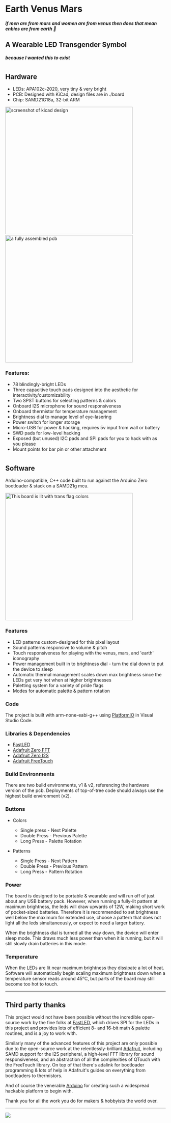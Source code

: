 # Earth Venus Mars
##### *if men are from mars and women are from venus then does that mean enbies are from earth 🧐*

## A Wearable LED Transgender Symbol
##### *because I wanted this to exist*
#
## Hardware

* LEDs: APA102c-2020, very tiny & very bright
* PCB: Designed with KiCad, design files are in ./board
* Chip: SAMD21G18a, 32-bit ARM

<!-- ![KiCad Screenshot of PCB](doc/assets/pcb.png "PCB") -->
<img src="doc/assets/pcb.png" alt="screenshot of kicad design" height=400>
&nbsp;
<img src="doc/assets/board.jpg" alt="a fully assembled pcb" height=400>

### Features: 
* 78 blindingly-bright LEDs
* Three capacitive touch pads designed into the aesthetic for interactivity/customizability
* Two SPST buttons for selecting patterns & colors
* Onboard I2S microphone for sound responsiveness
* Onboard thermistor for temperature management
* Brightness dial to manage level of eye-lasering
* Power switch for longer storage
* Micro-USB for power & hacking, requires 5v input from wall or battery
* SWD pads for low-level hacking
* Exposed (but unused) I2C pads and SPI pads for you to hack with as you please
* Mount points for bar pin or other attachment

#
## Software

Arduino-compatible, C++ code built to run against the Arduino Zero bootloader & stack on a SAMD21g mcu.

<img src="doc/assets/lit.jpg" alt="This board is lit with trans flag colors" height=400>

### Features

* LED patterns custom-designed for this pixel layout
* Sound patterns responsive to volume & pitch
* Touch responsiveness for playing with the venus, mars, and 'earth' iconography
* Power management built in to brightness dial - turn the dial down to put the device to sleep
* Automatic thermal management scales down max brightness since the LEDs get very hot when at higher brightnesses
* Paletting system for a variety of pride flags
* Modes for automatic palette & pattern rotation

### Code

The project is built with arm-none-eabi-g++ using [PlatformIO] in Visual Studio Code.

### Libraries & Dependencies

* [FastLED]
* [Adafruit Zero FFT]
* [Adafruit Zero I2S]
* [Adafruit FreeTouch]


### Build Environments

There are two build environments, v1 & v2, referencing the hardware version of the pcb. Deployments of top-of-tree code should always use the highest build environment (v2).

### Buttons

* Colors
  - Single press - Next Palette
  - Double Press - Previous Palette
  - Long Press - Palette Rotation

* Patterns
  - Single Press - Next Pattern
  - Double Press - Previous Pattern
  - Long Press - Pattern Rotation

### Power

The board is designed to be portable & wearable and will run off of just about any USB battery pack. However, when running a fully-lit pattern at maximum brightness, the leds will draw upwards of 12W, making short work of pocket-sized batteries. Therefore it is recommended to set brightness well below the maximum for extended use, choose a pattern that does not light all the leds simultaneously, or expect to need a larger battery.

When the brightness dial is turned all the way down, the device will enter sleep mode. This draws much less power than when it is running, but it will still slowly drain batteries in this mode. 

### Temperature

When the LEDs are lit near maximum brightness they dissipate a lot of heat. Software will automatically begin scaling maximum brightness down when a temperature sensor reads around 45°C, but parts of the board may still become too hot to touch. 

<hr>

## Third party thanks

This project would not have been possible without the incredible open-source work by the fine folks at [FastLED], which drives SPI for the LEDs in this project and provides lots of efficient 8- and 16-bit math & palette routines, and is a joy to work with.

Similarly many of the advanced features of this project are only possible due to the open-source work at the relentlessly-brilliant [Adafruit], including SAMD support for the I2S peripheral, a high-level FFT library for sound responsiveness, and an abstraction of all the complexities of QTouch with the FreeTouch library. On top of that there's adalink for bootloader programming & lots of help in Adafruit's guides on everything from bootloaders to thermistors.

And of course the venerable [Arduino] for creating such a widespread hackable platform to begin with.

Thank you for all the work you do for makers & hobbyists the world over.

<hr>

<!-- github no likey video tag -->
<!-- <video height="646" src="doc/assets/seven.mp4" type="video/mp4" loop autoplay /> -->
<img src="doc/assets/seven.webp" style="width: 861px, height: auto">

[Arduino]: <https://arduino.cc>
[Adafruit]: <https://www.adafruit.com>
[FastLED]: https://github.com/FastLED/FastLED
[Adafruit Zero FFT]: <https://github.com/adafruit/Adafruit_ZeroFFT>
[Adafruit Zero I2S]: <https://github.com/adafruit/Adafruit_ZeroI2S>
[Adafruit FreeTouch]: <https://github.com/adafruit/Adafruit_FreeTouch>
[PlatformIO]: <https://platformio.org>


